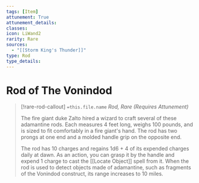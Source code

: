 ```yaml
---
tags: [Item]
attunement: True
attunement_details: 
classes: 
icon: LiWand2
rarity: Rare
sources:
  - "[[Storm King's Thunder]]"
type: Rod
type_details: 
---
```

# Rod of The Vonindod
>[!rare-rod-callout] `=this.file.name`
>*Rod, Rare (Requires Attunement)*
>
>The fire giant duke Zalto hired a wizard to craft several of these adamantine rods. Each measures 4 feet long, weighs 100 pounds, and is sized to fit comfortably in a fire giant's hand. The rod has two prongs at one end and a molded handle grip on the opposite end.
>
>The rod has 10 charges and regains 1d6 + 4 of its expended charges daily at dawn. As an action, you can grasp it by the handle and expend 1 charge to cast the [[Locate Object]] spell from it. When the rod is used to detect objects made of adamantine, such as fragments of the Vonindod construct, its range increases to 10 miles.
>
>
